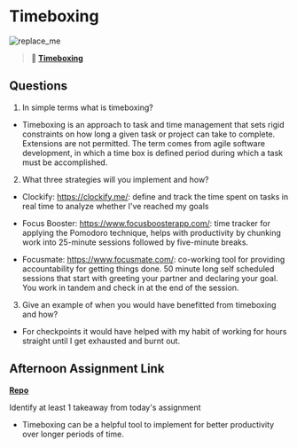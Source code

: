 # Timeboxing

![replace_me](https://codeworks.blob.core.windows.net/public/assets/img/illustrations/placeholder.svg)
> **📖 [Timeboxing](https://codeworksacademy.com/fs-student-guide/resources/wk5/03-Timeboxing)**

## Questions

1. In simple terms what is timeboxing?
- Timeboxing is an approach to task and time management that sets rigid constraints on how long a given task or project can take to complete. Extensions are not permitted. The term comes from agile software development, in which a time box is defined period during which a task must be accomplished.

2. What three strategies will you implement and how?
- Clockify: https://clockify.me/: define and track the time spent on tasks in real time to analyze whether I've reached my goals

- Focus Booster: https://www.focusboosterapp.com/: time tracker for applying the Pomodoro technique, helps with productivity by chunking work into 25-minute sessions followed by five-minute breaks.

- Focusmate: https://www.focusmate.com/: co-working tool for providing accountability for getting things done. 50 minute long self scheduled sessions that start with greeting your partner and declaring your goal. You work in tandem and check in at the end of the session.

3. Give an example of when you would have benefitted from timeboxing and how? 
- For checkpoints it would have helped with my habit of working for hours straight until I get exhausted and burnt out.

## Afternoon Assignment Link

**[Repo](https://github.com/Lumine3449/Da-Planets)**

Identify at least 1 takeaway from today's assignment
- Timeboxing can be a helpful tool to implement for better productivity over longer periods of time.
